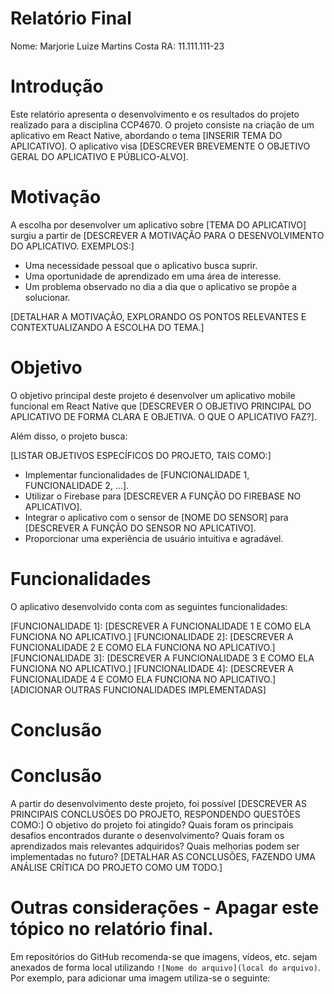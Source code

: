 # Relatório Final

Nome: Marjorie Luize Martins Costa
RA: 11.111.111-23

# Introdução

Este relatório apresenta o desenvolvimento e os resultados do projeto realizado para a disciplina CCP4670. O projeto consiste na criação de um aplicativo em React Native, abordando o tema [INSERIR TEMA DO APLICATIVO]. O aplicativo visa [DESCREVER BREVEMENTE O OBJETIVO GERAL DO APLICATIVO E PÚBLICO-ALVO].

# Motivação

A escolha por desenvolver um aplicativo sobre [TEMA DO APLICATIVO] surgiu a partir de [DESCREVER A MOTIVAÇÃO PARA O DESENVOLVIMENTO DO APLICATIVO. EXEMPLOS:]

- Uma necessidade pessoal que o aplicativo busca suprir.
- Uma oportunidade de aprendizado em uma área de interesse.
- Um problema observado no dia a dia que o aplicativo se propõe a solucionar.

[DETALHAR A MOTIVAÇÃO, EXPLORANDO OS PONTOS RELEVANTES E CONTEXTUALIZANDO A ESCOLHA DO TEMA.]

# Objetivo

O objetivo principal deste projeto é desenvolver um aplicativo mobile funcional em React Native que [DESCREVER O OBJETIVO PRINCIPAL DO APLICATIVO DE FORMA CLARA E OBJETIVA. O QUE O APLICATIVO FAZ?].

Além disso, o projeto busca:

[LISTAR OBJETIVOS ESPECÍFICOS DO PROJETO, TAIS COMO:]

- Implementar funcionalidades de [FUNCIONALIDADE 1, FUNCIONALIDADE 2, ...].
- Utilizar o Firebase para [DESCREVER A FUNÇÃO DO FIREBASE NO APLICATIVO].
- Integrar o aplicativo com o sensor de [NOME DO SENSOR] para [DESCREVER A FUNÇÃO DO SENSOR NO APLICATIVO].
- Proporcionar uma experiência de usuário intuitiva e agradável.

# Funcionalidades

O aplicativo desenvolvido conta com as seguintes funcionalidades:

[FUNCIONALIDADE 1]: [DESCREVER A FUNCIONALIDADE 1 E COMO ELA FUNCIONA NO APLICATIVO.]
[FUNCIONALIDADE 2]: [DESCREVER A FUNCIONALIDADE 2 E COMO ELA FUNCIONA NO APLICATIVO.]
[FUNCIONALIDADE 3]: [DESCREVER A FUNCIONALIDADE 3 E COMO ELA FUNCIONA NO APLICATIVO.]
[FUNCIONALIDADE 4]: [DESCREVER A FUNCIONALIDADE 4 E COMO ELA FUNCIONA NO APLICATIVO.]
[ADICIONAR OUTRAS FUNCIONALIDADES IMPLEMENTADAS]

# Conclusão

# Conclusão

A partir do desenvolvimento deste projeto, foi possível [DESCREVER AS PRINCIPAIS CONCLUSÕES DO PROJETO, RESPONDENDO QUESTÕES COMO:]
O objetivo do projeto foi atingido?
Quais foram os principais desafios encontrados durante o desenvolvimento?
Quais foram os aprendizados mais relevantes adquiridos?
Quais melhorias podem ser implementadas no futuro?
[DETALHAR AS CONCLUSÕES, FAZENDO UMA ANÁLISE CRÍTICA DO PROJETO COMO UM TODO.]

# Outras considerações - Apagar este tópico no relatório final.

Em repositórios do GitHub recomenda-se que imagens, vídeos, etc. sejam anexados de forma local utilizando `![Nome do arquivo](local do arquivo)`. Por exemplo, para adicionar uma imagem utiliza-se o seguinte:


